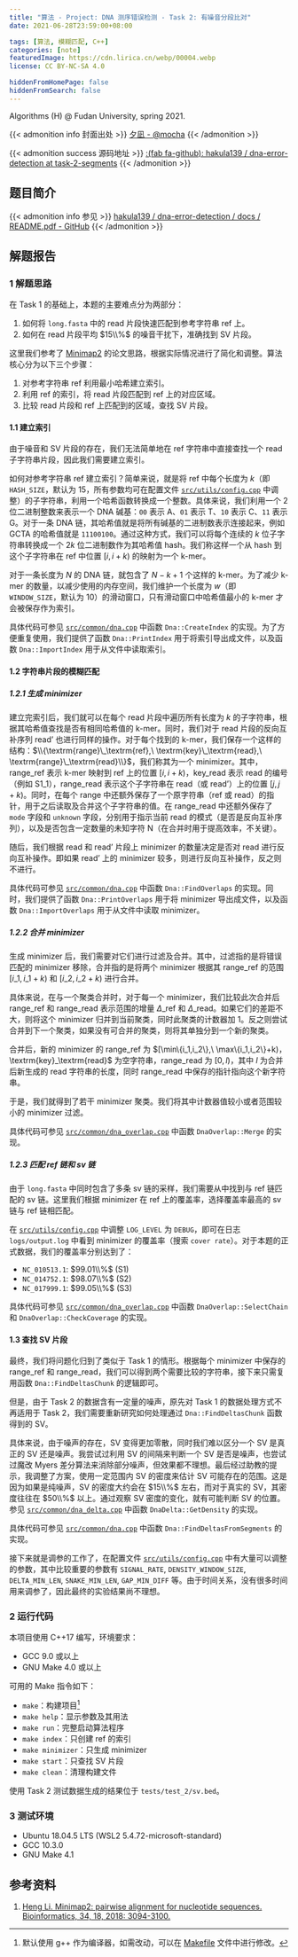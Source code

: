 ```yaml
---
title: "算法 - Project: DNA 测序错误检测 - Task 2: 有噪音分段比对"
date: 2021-06-28T23:59:00+08:00

tags: [算法, 模糊匹配, C++]
categories: [note]
featuredImage: https://cdn.lirica.cn/webp/00004.webp
license: CC BY-NC-SA 4.0

hiddenFromHomePage: false
hiddenFromSearch: false
---
```


Algorithms (H) @ Fudan University, spring 2021.

<!--more-->

{{< admonition info 封面出处 >}}
[夕凪 - @mocha](https://www.pixiv.net/artworks/89979147)
{{< /admonition >}}

{{< admonition success 源码地址 >}}
[:(fab fa-github):  hakula139 / dna-error-detection at task-2-segments](https://github.com/hakula139/dna-error-detection/tree/task-2-segments)
{{< /admonition >}}

## 题目简介

{{< admonition info 参见 >}}
[hakula139 / dna-error-detection / docs / README.pdf - GitHub](https://github.com/hakula139/dna-error-detection/blob/master/docs/README.pdf)
{{< /admonition >}}

## 解题报告

### 1 解题思路

在 Task 1 的基础上，本题的主要难点分为两部分：

1. 如何将 `long.fasta` 中的 $\textrm{read}$ 片段快速匹配到参考字符串 $\textrm{ref}$ 上。
2. 如何在 $\textrm{read}$ 片段平均 $15\\%$ 的噪音干扰下，准确找到 SV 片段。

这里我们参考了 [Minimap2][minimap2] 的论文思路，根据实际情况进行了简化和调整。算法核心分为以下三个步骤：

1. 对参考字符串 $\textrm{ref}$ 利用最小哈希建立索引。
2. 利用 $\textrm{ref}$ 的索引，将 $\textrm{read}$ 片段匹配到 $\textrm{ref}$ 上的对应区域。
3. 比较 $\textrm{read}$ 片段和 $\textrm{ref}$ 上匹配到的区域，查找 SV 片段。

#### 1.1 建立索引

由于噪音和 SV 片段的存在，我们无法简单地在 $\textrm{ref}$ 字符串中直接查找一个 $\textrm{read}$ 子字符串片段，因此我们需要建立索引。

如何对参考字符串 $\textrm{ref}$ 建立索引？简单来说，就是将 $\textrm{ref}$ 中每个长度为 $k$（即 `HASH_SIZE`，默认为 $15$，所有参数均可在配置文件 [`src/utils/config.cpp`][config.cpp] 中调整）的子字符串，利用一个哈希函数转换成一个整数。具体来说，我们利用一个 2 位二进制整数来表示一个 DNA 碱基：$\mathtt{00}$ 表示 $\textrm{A}$、$\mathtt{01}$ 表示 $\textrm{T}$、$\mathtt{10}$ 表示 $\textrm{C}$、$\mathtt{11}$ 表示 $\textrm{G}$。对于一条 DNA 链，其哈希值就是将所有碱基的二进制数表示连接起来，例如 $\textrm{GCTA}$ 的哈希值就是 $\mathtt{11100100}$。通过这种方式，我们可以将每个连续的 $k$ 位子字符串转换成一个 $2k$ 位二进制数作为其哈希值 $\textrm{hash}$。我们称这样一个从 $\textrm{hash}$ 到这个子字符串在 $\textrm{ref}$ 中位置 $[i,i+k)$ 的映射为一个 $\textrm{k-mer}$。

对于一条长度为 $N$ 的 DNA 链，就包含了 $N-k+1$ 个这样的 $\textrm{k-mer}$。为了减少 $\textrm{k-mer}$ 的数量，以减少使用的内存空间，我们维护一个长度为 $w$（即 `WINDOW_SIZE`，默认为 $10$）的滑动窗口，只有滑动窗口中哈希值最小的 $\textrm{k-mer}$ 才会被保存作为索引。

具体代码可参见 [`src/common/dna.cpp`][dna.cpp:187] 中函数 `Dna::CreateIndex` 的实现。为了方便重复使用，我们提供了函数 `Dna::PrintIndex` 用于将索引导出成文件，以及函数 `Dna::ImportIndex` 用于从文件中读取索引。

#### 1.2 字符串片段的模糊匹配

##### 1.2.1 生成 minimizer

建立完索引后，我们就可以在每个 $\textrm{read}$ 片段中遍历所有长度为 $k$ 的子字符串，根据其哈希值查找是否有相同哈希值的 $\textrm{k-mer}$。同时，我们对于 $\textrm{read}$ 片段的反向互补序列 $\textrm{read'}$ 也进行同样的操作。对于每个找到的 $\textrm{k-mer}$，我们保存一个这样的结构：$\\{\textrm{range}\_\textrm{ref},\ \textrm{key}\_\textrm{read},\ \textrm{range}\_\textrm{read}\\}$，我们称其为一个 $\textrm{minimizer}$。其中，$\textrm{range}\_\textrm{ref}$ 表示 $\textrm{k-mer}$ 映射到 $\textrm{ref}$ 上的位置 $[i,i+k)$，$\textrm{key}\_\textrm{read}$ 表示 $\textrm{read}$ 的编号（例如 $\textrm{S1}\_1$），$\textrm{range}\_\textrm{read}$ 表示这个子字符串在 $\textrm{read}$（或 $\textrm{read'}$）上的位置 $[j,j+k)$。同时，在每个 $\textrm{range}$ 中还额外保存了一个原字符串（$\textrm{ref}$ 或 $\textrm{read}$）的指针，用于之后读取及合并这个子字符串的值。在 $\textrm{range}\_\textrm{read}$ 中还额外保存了 `mode` 字段和 `unknown` 字段，分别用于指示当前 $\textrm{read}$ 的模式（是否是反向互补序列），以及是否包含一定数量的未知字符 $\textrm{N}$（在合并时用于提高效率，不关键）。

随后，我们根据 $\textrm{read}$ 和 $\textrm{read'}$ 片段上 $\textrm{minimizer}$ 的数量决定是否对 $\textrm{read}$ 进行反向互补操作。即如果 $\textrm{read'}$ 上的 $\textrm{minimizer}$ 较多，则进行反向互补操作，反之则不进行。

具体代码可参见 [`src/common/dna.cpp`][dna.cpp:250] 中函数 `Dna::FindOverlaps` 的实现。同时，我们提供了函数 `Dna::PrintOverlaps` 用于将 $\textrm{minimizer}$ 导出成文件，以及函数 `Dna::ImportOverlaps` 用于从文件中读取 $\textrm{minimizer}$。

##### 1.2.2 合并 minimizer

生成 $\textrm{minimizer}$ 后，我们需要对它们进行过滤及合并。其中，过滤指的是将错误匹配的 $\textrm{minimizer}$ 移除，合并指的是将两个 $\textrm{minimizer}$ 根据其 $\textrm{range}\_\textrm{ref}$ 的范围 $[i\_1,i\_1+k)$ 和 $[i\_2,i\_2+k)$ 进行合并。

具体来说，在与一个聚类合并时，对于每一个 $\textrm{minimizer}$，我们比较此次合并后 $\textrm{range}\_\textrm{ref}$ 和 $\textrm{range}\_\textrm{read}$ 表示范围的增量 $\Delta\_\textrm{ref}$ 和 $\Delta\_\textrm{read}$。如果它们的差距不大，则将这个 $\textrm{minimizer}$ 归并到当前聚类，同时此聚类的计数器加 $1$。反之则尝试合并到下一个聚类，如果没有可合并的聚类，则将其单独分到一个新的聚类。

合并后，新的 $\textrm{minimizer}$ 的 $\textrm{range}\_\textrm{ref}$ 为 $[\min\\{i\_1,i\_2\\\},\ \max\\{i\_1,i\_2\\\}+k)$，$\textrm{key}\_\textrm{read}$ 为空字符串，$\textrm{range}\_\textrm{read}$ 为 $[0,l)$，其中 $l$ 为合并后新生成的 $\textrm{read}$ 字符串的长度，同时 $\textrm{range}\_\textrm{read}$ 中保存的指针指向这个新字符串。

于是，我们就得到了若干 $\textrm{minimizer}$ 聚类。我们将其中计数器值较小或者范围较小的 $\textrm{minimizer}$ 过滤。

具体代码可参见 [`src/common/dna_overlap.cpp`][dna_overlap.cpp:44] 中函数 `DnaOverlap::Merge` 的实现。

##### 1.2.3 匹配 ref 链和 sv 链

由于 `long.fasta` 中同时包含了多条 $\textrm{sv}$ 链的采样，我们需要从中找到与 $\textrm{ref}$ 链匹配的 $\textrm{sv}$ 链。这里我们根据 $\textrm{minimizer}$ 在 $\textrm{ref}$ 上的覆盖率，选择覆盖率最高的 $\textrm{sv}$ 链与 $\textrm{ref}$ 链相匹配。

在 [`src/utils/config.cpp`][config.cpp] 中调整 `LOG_LEVEL` 为 `DEBUG`，即可在日志 `logs/output.log` 中看到 $\textrm{minimizer}$ 的覆盖率（搜索 `cover rate`）。对于本题的正式数据，我们的覆盖率分别达到了：

- `NC_010513.1`: $99.01\\%$ ($\textrm{S1}$)
- `NC_014752.1`: $98.07\\%$ ($\textrm{S2}$)
- `NC_017999.1`: $99.05\\%$ ($\textrm{S3}$)

具体代码可参见 [`src/common/dna_overlap.cpp`][dna_overlap.cpp:116] 中函数 `DnaOverlap::SelectChain` 和 `DnaOverlap::CheckCoverage` 的实现。

#### 1.3 查找 SV 片段

最终，我们将问题化归到了类似于 Task 1 的情形。根据每个 $\textrm{minimizer}$ 中保存的 $\textrm{range}\_\textrm{ref}$ 和 $\textrm{range}\_\textrm{read}$，我们可以得到两个需要比较的字符串，接下来只需复用函数 `Dna::FindDeltasChunk` 的逻辑即可。

但是，由于 Task 2 的数据含有一定量的噪声，原先对 Task 1 的数据处理方式不再适用于 Task 2，我们需要重新研究如何处理通过 `Dna::FindDeltasChunk` 函数得到的 SV。

具体来说，由于噪声的存在，SV 变得更加零散，同时我们难以区分一个 SV 是真正的 SV 还是噪声。我尝试过利用 SV 的间隔来判断一个 SV 是否是噪声，也尝试过魔改 Myers 差分算法来消除部分噪声，但效果都不理想。最后经过助教的提示，我调整了方案，使用一定范围内 SV 的密度来估计 SV 可能存在的范围。这是因为如果是纯噪声，SV 的密度大约会在 $15\\%$ 左右，而对于真实的 SV，其密度往往在 $50\\%$ 以上。通过观察 SV 密度的变化，就有可能判断 SV 的位置。参见 [`src/common/dna_delta.cpp`][dna_delta.cpp:125] 中函数 `DnaDelta::GetDensity` 的实现。

具体代码可参见 [`src/common/dna.cpp`][dna.cpp:368] 中函数 `Dna::FindDeltasFromSegments` 的实现。

接下来就是调参的工作了，在配置文件 [`src/utils/config.cpp`][config.cpp] 中有大量可以调整的参数，其中比较重要的参数有 `SIGNAL_RATE`, `DENSITY_WINDOW_SIZE`, `DELTA_MIN_LEN`, `SNAKE_MIN_LEN`, `GAP_MIN_DIFF` 等。由于时间关系，没有很多时间用来调参了，因此最终的实验结果尚不理想。

### 2 运行代码

本项目使用 C++17 编写，环境要求：

- GCC 9.0 或以上
- GNU Make 4.0 或以上

可用的 Make 指令如下：

- `make`：构建项目[^cc]
- `make help`：显示参数及其用法
- `make run`：完整启动算法程序
- `make index`：只创建 $\textrm{ref}$ 的索引
- `make minimizer`：只生成 $\textrm{minimizer}$
- `make start`：只查找 SV 片段
- `make clean`：清理构建文件

使用 Task 2 测试数据生成的结果位于 `tests/test_2/sv.bed`。

### 3 测试环境

- Ubuntu 18.04.5 LTS (WSL2 5.4.72-microsoft-standard)
- GCC 10.3.0
- GNU Make 4.1

## 参考资料

1. [Heng Li. Minimap2: pairwise alignment for nucleotide sequences. Bioinformatics, 34, 18, 2018: 3094-3100.][minimap2]

[minimap2]: https://doi.org/10.1093/bioinformatics/bty191
[config.cpp]: https://github.com/hakula139/dna-error-detection/blob/task-2-segments/src/utils/config.cpp
[dna.cpp:187]: https://github.com/hakula139/dna-error-detection/blob/task-2-segments/src/common/dna.cpp#L187
[dna.cpp:250]: https://github.com/hakula139/dna-error-detection/blob/task-2-segments/src/common/dna.cpp#L250
[dna.cpp:368]: https://github.com/hakula139/dna-error-detection/blob/task-2-segments/src/common/dna.cpp#L368
[dna_overlap.cpp:44]: https://github.com/hakula139/dna-error-detection/blob/task-2-segments/src/common/dna_overlap.cpp#L44
[dna_overlap.cpp:116]: https://github.com/hakula139/dna-error-detection/blob/task-2-segments/src/common/dna_overlap.cpp#L116
[dna_delta.cpp:125]: https://github.com/hakula139/dna-error-detection/blob/task-2-segments/src/common/dna_delta.cpp#L125
[makefile:20]: https://github.com/hakula139/dna-error-detection/blob/task-2-segments/Makefile#L20

[^cc]: 默认使用 g++ 作为编译器，如需改动，可以在 [Makefile][makefile:20] 文件中进行修改。
